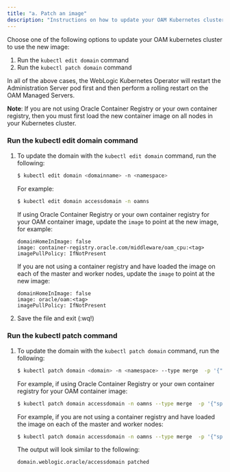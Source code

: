 ```yaml
---
title: "a. Patch an image"
description: "Instructions on how to update your OAM Kubernetes cluster with a new OAM container image."
---
```


Choose one of the following options to update your OAM kubernetes cluster to use the new image:

1. Run the `kubectl edit domain` command
2. Run the `kubectl patch domain` command

In all of the above cases, the WebLogic Kubernetes Operator will restart the Administration Server pod first and then perform a rolling restart on the OAM Managed Servers.

**Note**: If you are not using Oracle Container Registry or your own container registry, then you must first load the new container image on all nodes in your Kubernetes cluster. 

### Run the kubectl edit domain command

1. To update the domain with  the `kubectl edit domain` command, run the following:

   ```bash
   $ kubectl edit domain <domainname> -n <namespace>
   ```

   For example:

   ```bash
   $ kubectl edit domain accessdomain -n oamns
   ```
   
   If using Oracle Container Registry or your own container registry for your OAM container image, update the `image` <tag> to point at the new image, for example:

   ```
   domainHomeInImage: false
   image: container-registry.oracle.com/middleware/oam_cpu:<tag>
   imagePullPolicy: IfNotPresent
   ```
   
   If you are not using a container registry and have loaded the image on each of the master and worker nodes, update the `image` <tag> to point at the new image:
   
   ```
   domainHomeInImage: false
   image: oracle/oam:<tag>
   imagePullPolicy: IfNotPresent
   ```
   
   
1. Save the file and exit (:wq!)

### Run the kubectl patch command

1. To update the domain with the `kubectl patch domain` command, run the following:

   ```bash
   $ kubectl patch domain <domain> -n <namespace> --type merge  -p '{"spec":{"image":"newimage:tag"}}'
   ```
   

   For example, if using Oracle Container Registry or your own container registry for your OAM container image:

   ```bash
   $ kubectl patch domain accessdomain -n oamns --type merge  -p '{"spec":{"image":"container-registry.oracle.com/middleware/oam_cpu:<tag>"}}'
   ```
   
   For example, if you are not using a container registry and have loaded the image on each of the master and worker nodes:
   
   ```bash
   $ kubectl patch domain accessdomain -n oamns --type merge  -p '{"spec":{"image":"oracle/oam:<tag>"}}'
   ```

   The output will look similar to the following:

   ```
   domain.weblogic.oracle/accessdomain patched
   ```
